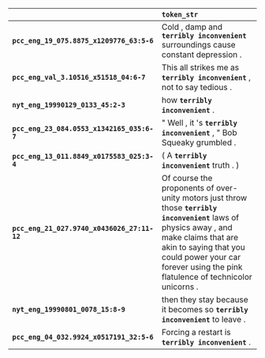 |                                             | `token_str`                                                                                                                                                                                                                                           |
|:--------------------------------------------|:------------------------------------------------------------------------------------------------------------------------------------------------------------------------------------------------------------------------------------------------------|
| **`pcc_eng_19_075.8875_x1209776_63:5-6`**   | Cold , damp and __``terribly inconvenient``__ surroundings cause constant depression .                                                                                                                                                                |
| **`pcc_eng_val_3.10516_x51518_04:6-7`**     | This all strikes me as __``terribly inconvenient``__ , not to say tedious .                                                                                                                                                                           |
| **`nyt_eng_19990129_0133_45:2-3`**          | how __``terribly inconvenient``__ .                                                                                                                                                                                                                   |
| **`pcc_eng_23_084.0553_x1342165_035:6-7`**  | " Well , it 's __``terribly inconvenient``__ , " Bob Squeaky grumbled .                                                                                                                                                                               |
| **`pcc_eng_13_011.8849_x0175583_025:3-4`**  | ( A __``terribly inconvenient``__ truth . )                                                                                                                                                                                                           |
| **`pcc_eng_21_027.9740_x0436026_27:11-12`** | Of course the proponents of over-unity motors just throw those __``terribly inconvenient``__ laws of physics away , and make claims that are akin to saying that you could power your car forever using the pink flatulence of technicolor unicorns . |
| **`nyt_eng_19990801_0078_15:8-9`**          | then they stay because it becomes so __``terribly inconvenient``__ to leave .                                                                                                                                                                         |
| **`pcc_eng_04_032.9924_x0517191_32:5-6`**   | Forcing a restart is __``terribly inconvenient``__ .                                                                                                                                                                                                  |